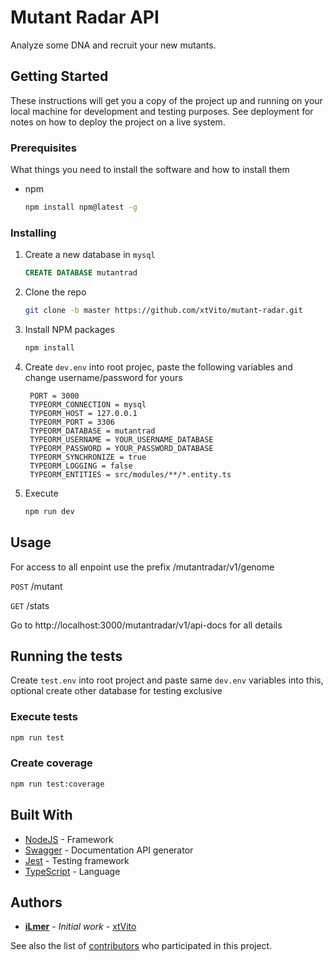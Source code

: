 # Mutant Radar API

Analyze some DNA and recruit your new mutants.

## Getting Started

These instructions will get you a copy of the project up and running on your local machine for development and testing purposes. See deployment for notes on how to deploy the project on a live system.

### Prerequisites

What things you need to install the software and how to install them
* npm
  ```sh
  npm install npm@latest -g
  ```

### Installing

1. Create a new database in `mysql`
   ```sql
   CREATE DATABASE mutantrad
   ```
2. Clone the repo
   ```sh
   git clone -b master https://github.com/xtVito/mutant-radar.git
   ```
3. Install NPM packages
   ```sh
   npm install
   ```
4. Create `dev.env` into root projec, paste the following variables and change username/password for yours
   ```env
    PORT = 3000
    TYPEORM_CONNECTION = mysql
    TYPEORM_HOST = 127.0.0.1
    TYPEORM_PORT = 3306
    TYPEORM_DATABASE = mutantrad
    TYPEORM_USERNAME = YOUR_USERNAME_DATABASE
    TYPEORM_PASSWORD = YOUR_PASSWORD_DATABASE
    TYPEORM_SYNCHRONIZE = true
    TYPEORM_LOGGING = false
    TYPEORM_ENTITIES = src/modules/**/*.entity.ts
   ```
5. Execute
   ```sh
   npm run dev
   ```

## Usage

For access to all enpoint use the prefix /mutantradar/v1/genome

`POST` /mutant

`GET` /stats

Go to http://localhost:3000/mutantradar/v1/api-docs for all details

## Running the tests

Create `test.env` into root project and paste same `dev.env` variables into this, optional create other database for testing exclusive

### Execute tests

   ```sh
   npm run test
   ```

### Create coverage

   ```sh
   npm run test:coverage
   ```

## Built With

* [NodeJS](https://nodejs.org/es/) - Framework
* [Swagger](https://swagger.io/) - Documentation API generator
* [Jest](https://jestjs.io/) - Testing framework
* [TypeScript](https://www.typescriptlang.org/) - Language

## Authors

* **[iLmer](https://ilmer.dev/)** - *Initial work* - [xtVito](https://github.com/xtVito)

See also the list of [contributors](https://github.com/xtVito/mutant-radar/contributors) who participated in this project.
